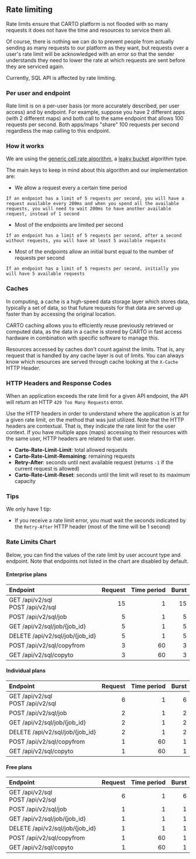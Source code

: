 ## Rate limiting

Rate limits ensure that CARTO platform is not flooded with so many requests it does not have the time and resources to service them all.

Of course, there is nothing we can do to prevent people from actually sending as many requests to our platform as they want, but requests over a user's rate limit will be acknowledged with an error so that the sender understands they need to lower the rate at which requests are sent before they are serviced again.

Currently, SQL API is affected by rate limiting.

### Per user and endpoint

Rate limit is on a per-user basis (or more accurately described, per user access) and by endpoint. For example, suppose you have 2 different apps (with 2 different maps) and both call to the same endpoint that allows 100 requests per second. Both apps/maps "share" 100 requests per second regardless the map calling to this endpoint.


### How it works

We are using the [generic cell rate algorithm](https://en.wikipedia.org/wiki/Generic_cell_rate_algorithm), a [leaky bucket](https://en.wikipedia.org/wiki/Leaky_bucket) algorithm type.

The main keys to keep in mind about this algorithm and our implementation are:
- We allow a request every a certain time period
```
If an endpoint has a limit of 5 requests per second, you will have a request available every 200ms and when you spend all the available requests, you will need to wait 200ms to have another available request, instead of 1 second
```
- Most of the endpoints are limited per second
```
If an endpoint has a limit of 5 requests per second, after a second without requests, you will have at least 5 available requests
```
- Most of the endpoints allow an initial burst equal to the number of requests per second
```
If an endpoint has a limit of 5 requests per second, initially you will have 5 available requests
```

### Caches

In computing, a cache is a high-speed data storage layer which stores data, typically a set of data, so that future requests for that data are served up faster than by accessing the original location.

CARTO caching allows you to efficiently reuse previously retrieved or computed data, as the data in a cache is stored by CARTO in fast access hardware in combination with specific software to manage this.

Resources accessed by caches don't count against the limits. That is, any request that is handled by any cache layer is out of limits. You can always know which resources are served through cache looking at the `X-Cache` HTTP Header.


### HTTP Headers and Response Codes

When an application exceeds the rate limit for a given API endpoint, the API will return an HTTP `429 Too Many Requests` error.

Use the HTTP headers in order to understand where the application is at for a given rate limit, on the method that was just utilized. Note that the HTTP headers are contextual. That is, they indicate the rate limit for the user context. If you have multiple apps (maps) accessing to their resources with the same user, HTTP headers are related to that user.

- **Carto-Rate-Limit-Limit**: total allowed requests
- **Carto-Rate-Limit-Remaining**: remaining requests
- **Retry-After**: seconds until next available request (returns `-1` if the current request is allowed)
- **Carto-Rate-Limit-Reset**: seconds until the limit will reset to its maximum capacity

### Tips

We only have 1 tip:
- If you receive a rate limit error, you must wait the seconds indicated by the `Retry-After` HTTP header (most of the time will be 1 second)

### Rate Limits Chart

Below, you can find the values of the rate limit by user account type and endpoint. Note that endpoints not listed in the chart are disabled by default.

#### Enterprise plans

|Endpoint   |Request   |Time period  |Burst  |
| :---         |          ---: |          ---: |          ---: |
| GET /api/v2/sql <br> POST /api/v2/sql |15  |1  |15  |
| POST /api/v2/sql/job        |5  |1  |5  |
| GET /api/v2/sql/job/{job_id}  |5  |1  |5  |
| DELETE /api/v2/sql/job/{job_id}  |5  |1  |5  |
| POST /api/v2/sql/copyfrom  |3  |60  |3  |
| GET /api/v2/sql/copyto  |3  |60  |3  |


#### Individual plans

|Endpoint   |Request   |Time period  |Burst  |
| :---         |          ---: |          ---: |          ---: |
| GET /api/v2/sql <br> POST /api/v2/sql |6  |1  |6  |
| POST /api/v2/sql/job        |2  |1  |2  |
| GET /api/v2/sql/job/{job_id}  |2  |1  |2  |
| DELETE /api/v2/sql/job/{job_id}  |2  |1  |2  |
| POST /api/v2/sql/copyfrom  |1  |60  |1  |
| GET /api/v2/sql/copyto  |1  |60  |1  |


#### Free plans

|Endpoint   |Request   |Time period  |Burst  |
| :---         |          ---: |          ---: |          ---: |
| GET /api/v2/sql <br> POST /api/v2/sql |6  |1  |6  |
| POST /api/v2/sql/job        |1  |1  |1  |
| GET /api/v2/sql/job/{job_id}  |1  |1  |1  |
| DELETE /api/v2/sql/job/{job_id}  |1  |1  |1  |
| POST /api/v2/sql/copyfrom  |1  |60  |1  |
| GET /api/v2/sql/copyto  |1  |60  |1  |
